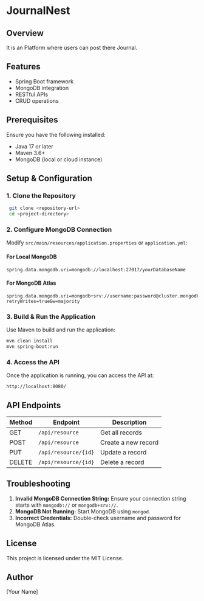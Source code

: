 # JournalNest

## Overview
It is an Platform where users can post there Journal.


## Features
- Spring Boot framework
- MongoDB integration
- RESTful APIs
- CRUD operations

## Prerequisites
Ensure you have the following installed:
- Java 17 or later
- Maven 3.6+
- MongoDB (local or cloud instance)

## Setup & Configuration
### 1. Clone the Repository
```sh
 git clone <repository-url>
 cd <project-directory>
```

### 2. Configure MongoDB Connection
Modify `src/main/resources/application.properties` or `application.yml`:

#### For Local MongoDB
```properties
spring.data.mongodb.uri=mongodb://localhost:27017/yourDatabaseName
```

#### For MongoDB Atlas
```properties
spring.data.mongodb.uri=mongodb+srv://username:password@cluster.mongodb.net/yourDatabaseName?retryWrites=true&w=majority
```

### 3. Build & Run the Application
Use Maven to build and run the application:
```sh
mvn clean install
mvn spring-boot:run
```

### 4. Access the API
Once the application is running, you can access the API at:
```
http://localhost:8080/
```

## API Endpoints
| Method | Endpoint | Description |
|--------|----------|-------------|
| GET | `/api/resource` | Get all records |
| POST | `/api/resource` | Create a new record |
| PUT | `/api/resource/{id}` | Update a record |
| DELETE | `/api/resource/{id}` | Delete a record |

## Troubleshooting
1. **Invalid MongoDB Connection String:** Ensure your connection string starts with `mongodb://` or `mongodb+srv://`.
2. **MongoDB Not Running:** Start MongoDB using `mongod`.
3. **Incorrect Credentials:** Double-check username and password for MongoDB Atlas.

## License
This project is licensed under the MIT License.

## Author
[Your Name]


